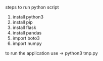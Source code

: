 steps to run python script

1. install python3
2. install pip 
3. install flask
4. install pandas
5. import boto3
6. import numpy

to run the application use
-> python3 tmp.py 